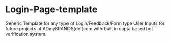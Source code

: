 # Login-Page-template
Generic Template for any type of Login/Feedback/Form type User Inputs for future projects at ADmyBRANDS[dot]com with built in capta based bot verification system.
